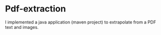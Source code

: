 # Pdf-extraction
I implemented a java  application (maven project) to extrapolate from a PDF text and images.
